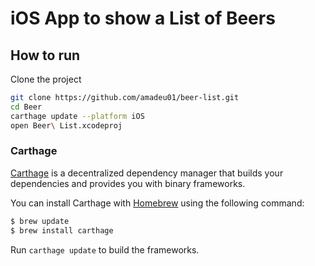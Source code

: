 #  iOS App to show a List of Beers


## How to run
Clone the project

```bash
git clone https://github.com/amadeu01/beer-list.git
cd Beer
carthage update --platform iOS
open Beer\ List.xcodeproj
```


### Carthage

[Carthage](https://github.com/Carthage/Carthage) is a decentralized dependency manager that builds your dependencies and provides you with binary frameworks.

You can install Carthage with [Homebrew](http://brew.sh/) using the following command:

```bash
$ brew update
$ brew install carthage
```

Run `carthage update` to build the frameworks.

